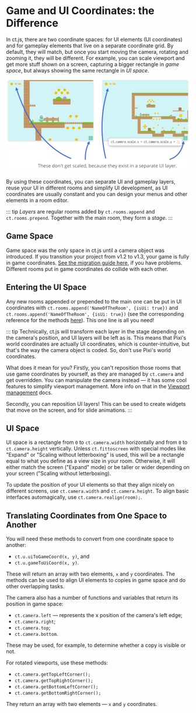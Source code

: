# Game and UI Coordinates: the Difference

In ct.js, there are two coordinate spaces: for UI elements (UI coordinates) and for gameplay elements that live on a separate coordinate grid. By default, they will match, but once you start moving the camera, rotating and zooming it, they will be different. For example, you can scale viewport and get more stuff shown on a screen, capturing a bigger rectangle in *game space*, but always showing the same rectangle in *UI space*.

![A difference between game and UI coordinates](./images/GameCoordsUICoordsGraphic.png)

By using these coordinates, you can separate UI and gameplay layers, reuse your UI in different rooms and simplify UI development, as UI coordinates are usually constant and you can design your menus and other elements in a room editor.

::: tip
*Layers* are regular rooms added by `ct.rooms.append` and `ct.rooms.prepend`. Together with the main room, they form a *stage*.
:::

## Game Space

Game space was the only space in ct.js until a camera object was introduced. If you transition your project from v1.2 to v1.3, your game is fully in game coordinates. [See the migration guide here](/migration-1.2to1.3.html), if you have problems. Different rooms put in game coordinates do collide with each other.

## Entering the UI Space

Any new rooms appended or prepended to the main one can be put in UI coordinates with `ct.rooms.append('NameOfTheRoom', {isUi: true})` and `ct.rooms.append('NameOfTheRoom', {isUi: true})` (see the corresponding reference for the methods [here](/ct.rooms.html)). This one line is all you need!

::: tip
Technically, ct.js will transform each layer in the stage depending on the camera's position, and UI layers will be left as is. This means that Pixi's world coordinates are actually UI coordinates, which is counter-intuitive, but that's the way the camera object is coded. So, don't use Pixi's world coordinates.

What does it mean for you? Firstly, you can't reposition those rooms that use game coordinates by yourself, as they are managed by `ct.camera` and get overridden. You can manipulate the camera instead — it has some cool features to simplify viewport management. More info on that in the [Viewport management](/viewport-management.md) docs.

Secondly, you can reposition UI layers! This can be used to create widgets that move on the screen, and for slide animations.
:::

## UI Space

UI space is a rectangle from `0` to `ct.camera.width` horizontally and from `0` to `ct.camera.height` vertically. Unless `ct.fittoscreen` with special modes like "Expand" or "Scaling without letterboxing" is used, this will be a rectangle equal to what you define as a view size in your room. Otherwise, it will either match the screen ("Expand" mode) or be taller or wider depending on your screen ("Scaling without letterboxing).

To update the position of your UI elements so that they align nicely on different screens, use `ct.camera.width` and `ct.camera.height`. To align basic interfaces automagically, use `ct.camera.realign(room);`.

## Translating Coordinates from One Space to Another

You will need these methods to convert from one coordinate space to another:

* `ct.u.uiToGameCoord(x, y)`, and
* `ct.u.gameToUiCoord(x, y)`.

These will return an array with two elements, `x` and `y` coordinates. The methods can be used to align UI elements to copies in game space and do other overlapping tasks.

The camera also has a number of functions and variables that return its position in game space:

* `ct.camera.left` — represents the x position of the camera's left edge;
* `ct.camera.right`;
* `ct.camera.top`;
* `ct.camera.bottom`.

These may be used, for example, to determine whether a copy is visible or not.

For rotated viewports, use these methods:

* `ct.camera.getTopLeftCorner();`
* `ct.camera.getTopRightCorner();`
* `ct.camera.getBottomLeftCorner();`
* `ct.camera.getBottomRightCorner();`

They return an array with two elements — `x` and `y` coordinates.